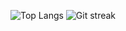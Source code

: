 ![Top Langs](https://github-readme-stats.vercel.app/api/top-langs/?username=lukketotte&hide=jupyter%20notebook&show_icons=true&theme=dracula&layout=compact)
![Git streak](https://streak-stats.demolab.com/?user=lukketotte&theme=dracula)

<!--
**lukketotte/lukketotte** is a ✨ _special_ ✨ repository because its `README.md` (this file) appears on your GitHub profile.

Here are some ideas to get you started:

- 🔭 I’m currently working on ...
- 🌱 I’m currently learning ...
- 👯 I’m looking to collaborate on ...
- 🤔 I’m looking for help with ...
- 💬 Ask me about ...
- 📫 How to reach me: ...
- 😄 Pronouns: ...
- ⚡ Fun fact: ...
-->
